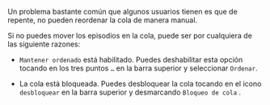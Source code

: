 Un problema bastante común que algunos usuarios tienen es que de repente, no pueden reordenar la cola de manera manual.

Si no puedes mover los episodios en la cola, puede ser por cualquiera de las siguiente razones:

- `Mantener ordenado` está habilitado. Puedes deshabilitar esta opción tocando en los tres puntos `…` en la barra superior y seleccionar `Ordenar`.

- La cola está bloqueada. Puedes desbloquear la cola tocando en el icono `desbloquear` en la barra superior y desmarcando `Bloqueo de cola` .
